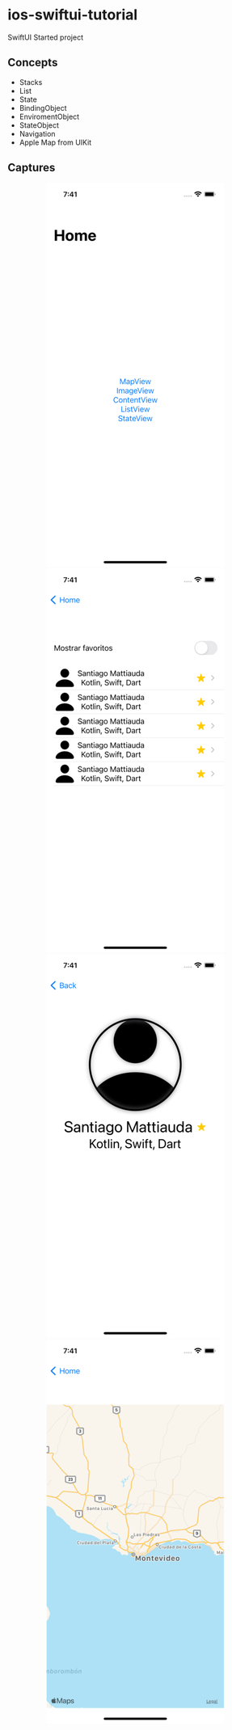 # ios-swiftui-tutorial

SwiftUI Started project

## Concepts
- Stacks
- List
- State
- BindingObject
- EnviromentObject
- StateObject
- Navigation
- Apple Map from UIKit

## Captures

<p align="center">
  <img src="https://github.com/santimattius/ios-swiftui-tutorial/blob/main/Screenshot/screen_shot_1.png?raw=true" alt="App Capture"/>
  <img src="https://github.com/santimattius/ios-swiftui-tutorial/blob/main/Screenshot/screen_shot_2.png?raw=true" alt="App Capture"/>
  <img src="https://github.com/santimattius/ios-swiftui-tutorial/blob/main/Screenshot/screen_shot_3.png?raw=true" alt="App Capture"/>
  <img src="https://github.com/santimattius/ios-swiftui-tutorial/blob/main/Screenshot/screen_shot_4.png?raw=true" alt="App Capture"/>
</p>
